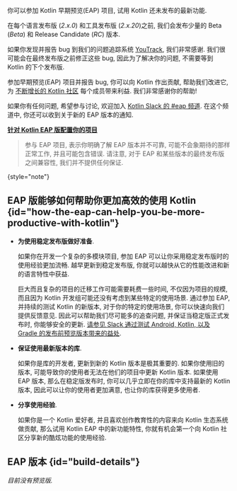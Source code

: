 [//]: # (title: 参加 Kotlin EAP 项目)

<!--
<tldr>
    <p>Kotlin EAP 的最新发布版本: <strong>%kotlinEapVersion%</strong></p>
</tldr>
-->

你可以参加 Kotlin 早期预览(EAP) 项目, 试用 Kotlin 还未发布的最新功能.

在每个语言发布版 (_2.x.0_) 和工具发布版 (_2.x.20_)之前, 我们会发布少量的 Beta (_Beta_) 和 Release Candidate (_RC_) 版本.

如果你发现并报告 bug 到我们的问题追踪系统 [YouTrack](https://kotl.in/issue), 我们非常感谢.
我们很可能会在最终发布版之前修正这些 bug, 因此为了解决你的问题, 不需要等到 Kotlin 的下个发布版.

参加早期预览(EAP) 项目并报告 bug, 你可以向 Kotlin 作出贡献, 帮助我们改进它,
为 [不断增长的 Kotlin 社区](https://kotlinlang.org/community/) 每个成员带来利益.
我们非常感谢你的帮助!

如果你有任何问题, 希望参与讨论, 欢迎加入 [Kotlin Slack 的 #eap 频道](https://app.slack.com/client/T09229ZC6/C0KLZSCHF).
在这个频道中, 你还可以收到关于新的 EAP 版本的通知.

**[针对 Kotlin EAP 版配置你的项目](configure-build-for-eap.md)**

> 参与 EAP 项目, 表示你明确了解 EAP 版本并不可靠, 可能不会象期待的那样正常工作, 并且可能包含错误.
> 请注意, 对于 EAP 和某些版本的最终发布版之间兼容性, 我们并不提供任何保证.
>
{style="note"}

## EAP 版能够如何帮助你更加高效的使用 Kotlin {id="how-the-eap-can-help-you-be-more-productive-with-kotlin"}

* **为使用稳定发布版做好准备**.

  如果你在开发一个复杂的多模块项目, 参加 EAP 可以让你采用稳定发布版时的使用经验更加流畅.
  越早更新到稳定发布版, 你就可以越快从它的性能改进和新的语言特性中获益.

  巨大而且复杂的项目的迁移工作可能需要耗费一些时间, 不仅因为项目的规模, 而且因为 Kotlin 开发组可能还没有考虑到某些特定的使用场景.
  通过参加 EAP, 并持续的测试 Kotlin 的新版本, 对于你的特定的使用场景, 你可以快速向我们提供反馈意见.
  因此可以帮助我们尽可能多的追查问题, 并保证当稳定版正式发布时, 你能够安全的更新.
  [请参见 Slack 通过测试 Android, Kotlin, 以及 Gradle 的发布前预览版本带来的益处](https://slack.engineering/shadow-jobs/).

* **保证使用最新版本的库**.

  如果你是库的开发者, 更新到新的 Kotlin 版本是极其重要的.
  如果你使用旧的版本, 可能导致你的使用者无法在他们的项目中更新 Kotlin 版本.
  如果使用 EAP 版本, 那么在稳定版发布时, 你可以几乎立即在你的库中支持最新的 Kotlin 版本,
  因此可以让你的使用者更加满意, 也让你的库获得更多使用者.

* **分享使用经验**.

  如果你是一个 Kotlin 爱好者, 并且喜欢创作教育性的内容来向 Kotlin 生态系统做贡献,
  那么试用 Kotlin EAP 中的新功能特性, 你就有机会第一个向 Kotlin 社区分享新的酷炫功能的使用经验.

## EAP 版本 {id="build-details"}

_目前没有预览版._

<!--
<table>
    <tr>
        <th>版本</th>
        <th>重要功能</th>
    </tr>
    <tr>
        <td><strong>2.2.0-RC3</strong>
            <p>发布日期: <strong>2025/06/16</strong></p>
            <p><a href="https://github.com/JetBrains/kotlin/releases/tag/v2.2.0-RC3" target="_blank">GitHub 上的 Release 页面</a></p>
        </td>
        <td>
            <p>一个语言发布版, 包括新功能特性和工具更新的预览.</p>
            <p>更多详情请参见 <a href="https://github.com/JetBrains/kotlin/releases/tag/v2.2.0-RC3">changelog</a>
               或 <a href="whatsnew-eap.md">Kotlin 2.2.0-RC3 版中的新功能</a>.</p>
        </td>
    </tr>
</table>
-->
